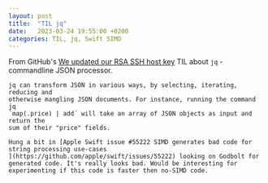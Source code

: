 ```yaml
---
layout: post
title:  "TIL jq"
date:   2023-03-24 19:55:00 +0200
categories: TIL, jq, Swift SIMD
---
```

From GitHub's [We updated our RSA SSH host key](https://github.blog/2023-03-23-we-updated-our-rsa-ssh-host-key/) TIL about `jq` - commandline JSON processor.

```
jq can transform JSON in various ways, by selecting, iterating, reducing and
otherwise mangling JSON documents. For instance, running the command jq
´map(.price) | add´ will take an array of JSON objects as input and return the
sum of their "price" fields.

Hung a bit in [Apple Swift issue #55222 SIMD generates bad code for string processing use-cases
](https://github.com/apple/swift/issues/55222) looking on Godbolt for generated code. It's really looks bad. Would be interesting for experimenting if this code is faster then no-SIMD code.

